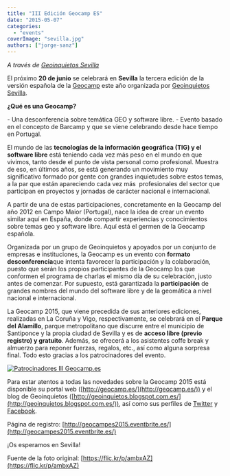 ```yaml
---
title: "III Edición Geocamp ES"
date: "2015-05-07"
categories: 
  - "events"
coverImage: "sevilla.jpg"
authors: ["jorge-sanz"]
---
```


_A través de [Geoinquietos Sevilla](http://geoinquietos.blogspot.com.es/)_

El próximo **20 de junio** se celebrará en **Sevilla** la tercera edición de la versión española de la [Geocamp](http://geomcap.es/) este año organizada por [Geoinquietos Sevilla](https://sevilla.geoinquietos.org/).

**¿Qué es una Geocamp?**

\- Una desconferencia sobre temática GEO y software libre. - Evento basado en el concepto de Barcamp y que se viene celebrando desde hace tiempo en Portugal.

El mundo de las **tecnologías de la información geográfica (TIG) y el software libre** está teniendo cada vez más peso en el mundo en que vivimos, tanto desde el punto de vista personal como profesional. Muestra de eso, en últimos años, se está generando un movimiento muy significativo formado por gente con grandes inquietudes sobre estos temas, a la par que están apareciendo cada vez más  profesionales del sector que participan en proyectos y jornadas de carácter nacional e internacional.

A partir de una de estas participaciones, concretamente en la Geocamp del año 2012 en Campo Maior (Portugal), nace la idea de crear un evento similar aquí en España, donde compartir experiencias y conocimientos sobre temas geo y software libre. Aquí está el germen de la Geocamp española.

Organizada por un grupo de Geoinquietos y apoyados por un conjunto de empresas e instituciones, la Geocamp es un evento con **formato desconferencia**que intenta favorecer la participación y la colaboración, puesto que serán los propios participantes de la Geocamp los que conformen el programa de charlas el mismo día de su celebración, justo antes de comenzar. Por supuesto, está garantizada la **participación** de grandes nombres del mundo del software libre y de la geomática a nivel nacional e internacional.

La Geocamp 2015, que viene precedida de sus anteriores ediciones, realizadas en La Coruña y Vigo, respectivamente, se celebrará en el **Parque del Alamillo**, parque metropolitano que discurre entre el municipio de Santiponce y la propia ciudad de Sevilla y es de **acceso libre (previo registro) y gratuito**. Además, se ofrecerá a los asistentes coffe break y almuerzo para reponer fuerzas, regalos, etc., así como alguna sorpresa final. Todo esto gracias a los patrocinadores del evento.

[![Patrocinadores III Geocamp.es](/imgs/2015/05/2015-05-07-134638-seleccic3b3n.png?w=625)](/imgs/2015/05/2015-05-07-134638-seleccic3b3n.png)

Para estar atentos a todas las novedades sobre la Geocamp 2015 está disponible su portal web ([http://geocamp.es/](http://geocamp.es/)) y el blog de Geoinquietos ([http://geoinquietos.blogspot.com.es/](http://geoinquietos.blogspot.com.es/)), así como sus perfiles de [Twitter](http://twitter.com/geocampes) y [Facebook](https://www.facebook.com/geocampes).

Página de registro: [http://geocampes2015.eventbrite.es/](http://geocampes2015.eventbrite.es/)

¡Os esperamos en Sevilla!

Fuente de la foto original: [https://flic.kr/p/ambxAZ](https://flic.kr/p/ambxAZ)
